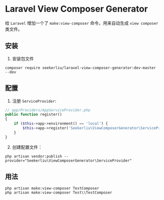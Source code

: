 # Laravel View Composer Generator
给 `Laravel` 增加一个了 `make:view-composer` 命令，用来自动生成 `view composer` 类文件。


## 安装

1. 安装包文件

  ```shell
  composer require seekerliu/laravel-view-composer-generator:dev-master --dev
  ```

## 配置

1. 注册 `ServiceProvider`:

  ```php
  // app/Providers/AppServiceProvider.php
  public function register()
  {
      if ($this->app->environment() == 'local') {
          $this->app->register('Seekerliu\ViewComposerGenerator\ServiceProvider');
      }
  }   
  ```

2. 创建配置文件：

  ```shell
  php artisan vendor:publish --provider="Seekerliu\ViewComposerGenerator\ServiceProvider"
  ```
  
## 用法

  ```shell
  php artisan make:view-composer TestComposer
  php artisan make:view-composer Test\\TestComposer
  ```